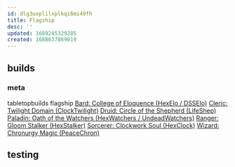 ```yaml
---
id: dlg3uxplilxplkqi6mi49fh
title: Flagship
desc: ''
updated: 1689245329285
created: 1688637869019
---
```


## builds
### meta
tabletopbuilds
flagship
[Bard: College of Eloquence (HexElo / DSSElo)](https://tabletopbuilds.com/flagship-build-college-of-eloquence-bard/)
[Cleric: Twilight Domain (ClockTwilight)](https://tabletopbuilds.com/flagship-build-twilight-domain-cleric/)
[Druid: Circle of the Shepherd (LifeShep)](https://tabletopbuilds.com/flagship-build-shepherd-druid/)
[Paladin: Oath of the Watchers (HexWatchers / UndeadWatchers)](https://tabletopbuilds.com/flagship-build-oath-of-the-watchers-paladin/)
[Ranger: Gloom Stalker (HexStalker)](https://tabletopbuilds.com/flagship-build-gloom-stalker-ranger/)
[Sorcerer: Clockwork Soul (HexClock)](https://tabletopbuilds.com/flagship-build-clockwork-soul-sorcerer/)
[Wizard: Chronurgy Magic (PeaceChron)](https://tabletopbuilds.com/flagship-build-chronurgy-magic-wizard/)

## testing

